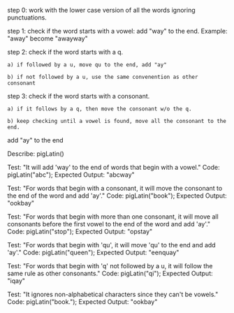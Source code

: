 step 0: work with the lower case version of all the words ignoring punctuations.

step 1: check if the word starts with a vowel: add "way" to the end.
    Example: "away" become "awayway"

step 2: check if the word starts with a q.

    a) if followed by a u, move qu to the end, add "ay"

    b) if not followed by a u, use the same convenention as other consonant

step 3: check if the word starts with a consonant.

    a) if it follows by a q, then move the consonant w/o the q.

    b) keep checking until a vowel is found, move all the consonant to the end.

  add "ay" to the end


Describe: pigLatin()

Test: "It will add 'way' to the end of words that begin with a vowel."
Code: pigLatin("abc");
Expected Output: "abcway"

Test: "For words that begin with a consonant, it will move the consonant to the end of the word and add 'ay'."
Code: pigLatin("book");
Expected Output: "ookbay"

Test: "For words that begin with more than one consonant, it will move all consonants before the first vowel to the end of the word and add 'ay'."
Code: pigLatin("stop");
Expected Output: "opstay"

Test: "For words that begin with 'qu', it will move 'qu' to the end and add 'ay'."
Code: pigLatin("queen");
Expected Output: "eenquay"

Test: "For words that begin with 'q' not followed by a u, it will follow the same rule as other consonants."
Code: pigLatin("qi");
Expected Output: "iqay"

Test: "It ignores non-alphabetical characters since they can't be vowels."
Code: pigLatin("book.");
Expected Output: "ookbay"